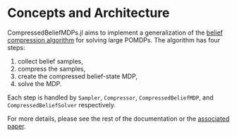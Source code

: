 # Concepts and Architecture

CompressedBeliefMDPs.jl aims to implement a generalization of the [belief compression algorithm](https://papers.nips.cc/paper_files/paper/2002/hash/a11f9e533f28593768ebf87075ab34f2-Abstract.html) for solving large POMDPs. The algorithm has four steps:
1. collect belief samples,
2. compress the samples,
3. create the compressed belief-state MDP,
4. solve the MDP.

Each step is handled by `Sampler`, `Compressor`, `CompressedBeliefMDP`, and `CompressedBeliefSolver` respectively.

For more details, please see the rest of the documentation or the [associated paper](../../paper.md).